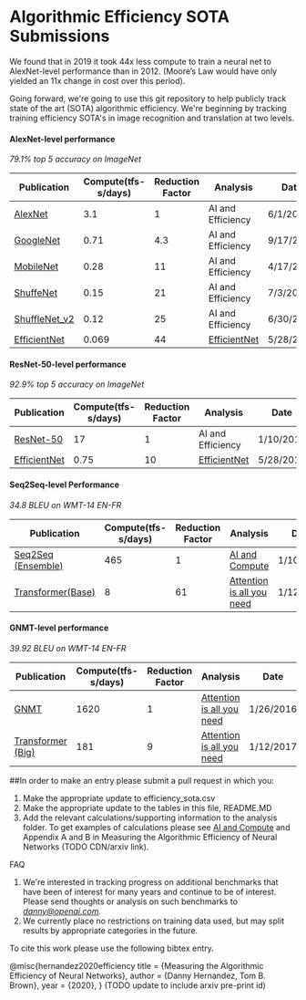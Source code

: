 # Algorithmic Efficiency SOTA Submissions
We found that in 2019 it took 44x less compute to train a neural net to AlexNet-level performance than in 2012.
(Moore’s Law would have only yielded an 11x change in cost over this period).

Going forward, we're going to use this git repository to help publicly track state of the art (SOTA) algorithmic efficiency.
We're beginning by tracking training efficiency SOTA's in image recognition and translation at two levels.

#### AlexNet-level performance
*79.1% top 5 accuracy on ImageNet*

| Publication| Compute(tfs-s/days)| Reduction Factor| Analysis| Date |
| ----------------------- | ------------- | ------------ | ----------------------- | ------------ |
| [AlexNet](https://papers.nips.cc/paper/4824-imagenet-classification-with-deep-convolutional-neural-networks.pdf)|3.1|1|AI and Efficiency| 6/1/2012|
| [GoogleNet](https://arxiv.org/abs/1409.4842)|0.71|4.3|AI and Efficiency| 9/17/2014|
| [MobileNet](https://arxiv.org/abs/1704.04861)|0.28|11|AI and Efficiency| 4/17/2017|
| [ShuffeNet](https://arxiv.org/abs/1707.01083)|0.15|21|AI and Efficiency| 7/3/2017|
| [ShuffleNet_v2](https://arxiv.org/abs/1807.11164)|0.12|25|AI and Efficiency| 6/30/2018|
| [EfficientNet](https://arxiv.org/abs/1905.11946)|0.069|44|[EfficientNet](https://arxiv.org/abs/1905.11946)| 5/28/2019|

#### ResNet-50-level performance
*92.9% top 5 accuracy on ImageNet*

| Publication| Compute(tfs-s/days)| Reduction Factor| Analysis| Date |
| ----------------------- | ------------- | ------------ | ----------------------- | ------------ |
|[ResNet-50](https://arxiv.org/abs/1512.03385)|17|1|AI and Efficiency| 1/10/2015|
|[EfficientNet](https://arxiv.org/abs/1905.11946)|0.75|10|[EfficientNet](https://arxiv.org/abs/1905.11946)| 5/28/2019|

#### Seq2Seq-level Performance
*34.8 BLEU on WMT-14 EN-FR*

| Publication| Compute(tfs-s/days)| Reduction Factor| Analysis| Date |
| ----------------------- | ------------- | ------------ | ----------------------- | ------------ |
[Seq2Seq (Ensemble)](https://arxiv.org/abs/1409.3215)|465|1|[AI and Compute](https://openai.com/blog/ai-and-compute/)| 1/10/2014
[Transformer(Base)](https://arxiv.org/abs/1706.03762)|8|61|[Attention is all you need](https://arxiv.org/abs/1807.11164)| 1/12/2017

#### GNMT-level performance
*39.92 BLEU on WMT-14 EN-FR*

| Publication| Compute(tfs-s/days)| Reduction Factor| Analysis| Date |
| ----------------------- | ------------- | ------------ | ----------------------- | ------------ |
[GNMT](https://arxiv.org/abs/1609.08144)|1620|1|[Attention is all you need](https://arxiv.org/abs/1807.11164)| 1/26/2016
[Transformer (Big)](https://arxiv.org/abs/1706.03762)|181|9|[Attention is all you need](https://arxiv.org/abs/1807.11164)| 1/12/2017

##In order to make an entry please submit a pull request in which you:
1. Make the appropriate update to efficiency_sota.csv
2. Make the appropriate update to the tables in this file, README.MD
3. Add the relevant calculations/supporting information to the analysis folder. To get examples of calculations please see
[AI and Compute](https://openai.com/blog/ai-and-compute/#appendixmethods) and Appendix A and B in Measuring the Algorithmic Efficiency of Neural Networks (TODO CDN/arxiv link).

FAQ
1. We're interested in tracking progress on additional benchmarks that have been of interest for many years and continue
to be of interest. Please send thoughts or analysis on such benchmarks to *danny@openai.com.*
2. We currently place no restrictions on training data used, but may split results by appropriate categories in the future.

To cite this work please use the following bibtex entry.

@misc{hernandez2020efficiency
title = {Measuring the Algorithmic Efficiency of Neural Networks},
author = {Danny Hernandez, Tom B. Brown},
year = {2020},
}
(TODO update to include arxiv pre-print id)
